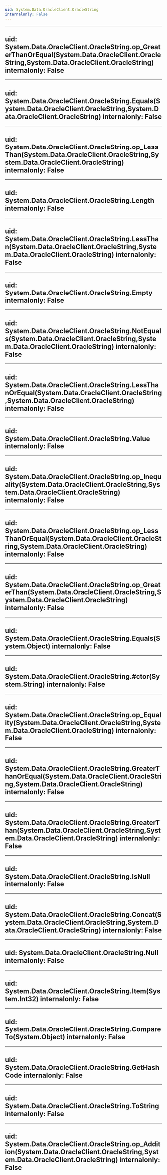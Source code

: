```yaml
---
uid: System.Data.OracleClient.OracleString
internalonly: False
---
```


---
uid: System.Data.OracleClient.OracleString.op_GreaterThanOrEqual(System.Data.OracleClient.OracleString,System.Data.OracleClient.OracleString)
internalonly: False
---

---
uid: System.Data.OracleClient.OracleString.Equals(System.Data.OracleClient.OracleString,System.Data.OracleClient.OracleString)
internalonly: False
---

---
uid: System.Data.OracleClient.OracleString.op_LessThan(System.Data.OracleClient.OracleString,System.Data.OracleClient.OracleString)
internalonly: False
---

---
uid: System.Data.OracleClient.OracleString.Length
internalonly: False
---

---
uid: System.Data.OracleClient.OracleString.LessThan(System.Data.OracleClient.OracleString,System.Data.OracleClient.OracleString)
internalonly: False
---

---
uid: System.Data.OracleClient.OracleString.Empty
internalonly: False
---

---
uid: System.Data.OracleClient.OracleString.NotEquals(System.Data.OracleClient.OracleString,System.Data.OracleClient.OracleString)
internalonly: False
---

---
uid: System.Data.OracleClient.OracleString.LessThanOrEqual(System.Data.OracleClient.OracleString,System.Data.OracleClient.OracleString)
internalonly: False
---

---
uid: System.Data.OracleClient.OracleString.Value
internalonly: False
---

---
uid: System.Data.OracleClient.OracleString.op_Inequality(System.Data.OracleClient.OracleString,System.Data.OracleClient.OracleString)
internalonly: False
---

---
uid: System.Data.OracleClient.OracleString.op_LessThanOrEqual(System.Data.OracleClient.OracleString,System.Data.OracleClient.OracleString)
internalonly: False
---

---
uid: System.Data.OracleClient.OracleString.op_GreaterThan(System.Data.OracleClient.OracleString,System.Data.OracleClient.OracleString)
internalonly: False
---

---
uid: System.Data.OracleClient.OracleString.Equals(System.Object)
internalonly: False
---

---
uid: System.Data.OracleClient.OracleString.#ctor(System.String)
internalonly: False
---

---
uid: System.Data.OracleClient.OracleString.op_Equality(System.Data.OracleClient.OracleString,System.Data.OracleClient.OracleString)
internalonly: False
---

---
uid: System.Data.OracleClient.OracleString.GreaterThanOrEqual(System.Data.OracleClient.OracleString,System.Data.OracleClient.OracleString)
internalonly: False
---

---
uid: System.Data.OracleClient.OracleString.GreaterThan(System.Data.OracleClient.OracleString,System.Data.OracleClient.OracleString)
internalonly: False
---

---
uid: System.Data.OracleClient.OracleString.IsNull
internalonly: False
---

---
uid: System.Data.OracleClient.OracleString.Concat(System.Data.OracleClient.OracleString,System.Data.OracleClient.OracleString)
internalonly: False
---

---
uid: System.Data.OracleClient.OracleString.Null
internalonly: False
---

---
uid: System.Data.OracleClient.OracleString.Item(System.Int32)
internalonly: False
---

---
uid: System.Data.OracleClient.OracleString.CompareTo(System.Object)
internalonly: False
---

---
uid: System.Data.OracleClient.OracleString.GetHashCode
internalonly: False
---

---
uid: System.Data.OracleClient.OracleString.ToString
internalonly: False
---

---
uid: System.Data.OracleClient.OracleString.op_Addition(System.Data.OracleClient.OracleString,System.Data.OracleClient.OracleString)
internalonly: False
---

